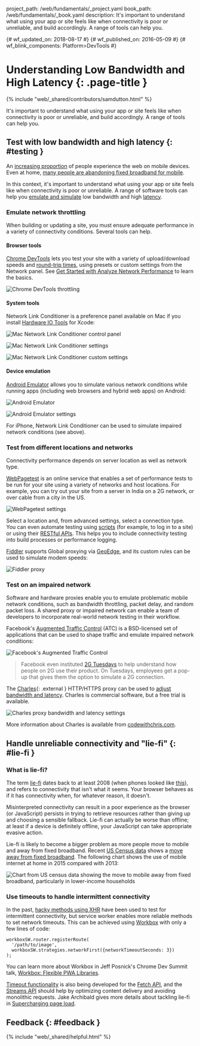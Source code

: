 project_path: /web/fundamentals/_project.yaml
book_path: /web/fundamentals/_book.yaml
description: It's important to understand what using your app or site feels like when connectivity is poor or unreliable, and build accordingly. A range of tools can help you.

{# wf_updated_on: 2018-08-17 #}
{# wf_published_on: 2016-05-09 #}
{# wf_blink_components: Platform>DevTools #}

# Understanding Low Bandwidth and High Latency {: .page-title }

{% include "web/_shared/contributors/samdutton.html" %}

It's important to understand what using your app or site feels like when
connectivity is poor or unreliable, and build accordingly. A range of tools
can help you.

## Test with low bandwidth and high latency {: #testing }

An <a href="http://adwords.blogspot.co.uk/2015/05/building-for-next-moment.html">
increasing proportion</a> of people experience the web on mobile devices. Even at home, <a
href="https://www.washingtonpost.com/news/the-switch/wp/2016/04/18/new-data-americans-are-abandoning-wired-home-internet/">
many people are abandoning fixed broadband for mobile</a>.

In this context, it's important to understand what using your app or site feels
like when connectivity is poor or unreliable. A range of software tools can help
you [emulate and simulate](https://stackoverflow.com/questions/1584617/simulator-or-emulator-what-is-the-difference)
low bandwidth and high [latency](https://www.igvita.com/2012/07/19/latency-the-new-web-performance-bottleneck/).

### Emulate network throttling

When building or updating a site, you must ensure adequate performance in a variety
of connectivity conditions. Several tools can help.

#### Browser tools

[Chrome DevTools](/web/tools/chrome-devtools) lets you test your site with a
variety of upload/download speeds and [round-trip times][rtt], using presets
or custom settings from the Network panel. See [Get Started with Analyze
Network Performance](/web/tools/chrome-devtools/network-performance) to
learn the basics.

![Chrome DevTools throttling](images/chrome-devtools-throttling.png)

[rtt]: https://www.igvita.com/2012/07/19/latency-the-new-web-performance-bottleneck/

#### System tools

Network Link Conditioner is a preference panel available on Mac if you install
[Hardware IO Tools](https://developer.apple.com/downloads/?q=Hardware%20IO%20Tools)
for Xcode:

![Mac Network Link Conditioner control panel](images/network-link-conditioner-control-panel.png)

![Mac Network Link Conditioner settings](images/network-link-conditioner-settings.png)

![Mac Network Link Conditioner custom settings](images/network-link-conditioner-custom.png)

#### Device emulation

[Android Emulator](http://developer.android.com/tools/devices/emulator.html#netspeed)
allows you to simulate various network conditions while running apps (including
web browsers and hybrid web apps) on Android:

![Android Emulator](images/android-emulator.png)

![Android Emulator settings](images/android-emulator-settings.png)

For iPhone, Network Link Conditioner can be used to simulate impaired network
conditions (see above).

### Test from different locations and networks

Connectivity performance depends on server location as well as network type.

[WebPagetest](https://webpagetest.org) is an online service that enables a set
of performance tests to be run for your site using a variety of networks and host
locations. For example, you can try out your site from a server in India on a 2G
network, or over cable from a city in the US.

![WebPagetest settings](images/webpagetest.png)

Select a location and, from advanced settings, select a connection type. You can
even automate testing using [scripts](https://sites.google.com/a/webpagetest.org/docs/using-webpagetest/scripting)
(for example, to log in to a site) or using their
[RESTful APIs](https://sites.google.com/a/webpagetest.org/docs/advanced-features/webpagetest-restful-apis).
This helps you to include connectivity testing into build processes or performance
logging.

[Fiddler](http://www.telerik.com/fiddler) supports Global proxying via
[GeoEdge](http://www.geoedge.com/faq), and its custom rules can be used to simulate
modem speeds:

![Fiddler proxy](images/fiddler.png)

### Test on an impaired network

Software and hardware proxies enable you to emulate problematic mobile network
conditions, such as bandwidth throttling, packet delay, and random packet loss.
A shared proxy or impaired network can enable a team of developers to incorporate
real-world network testing in their workflow.

Facebook's [Augmented Traffic Control](http://facebook.github.io/augmented-traffic-control/)
(ATC) is a BSD-licensed set of applications that can be used to shape traffic and
emulate impaired network conditions:

![Facebook's Augmented Traffic Control](images/augmented-traffic-control.png)

> Facebook even instituted [2G Tuesdays](https://code.facebook.com/posts/1556407321275493/building-for-emerging-markets-the-story-behind-2g-tuesdays/)
> to help understand how people on 2G use their product. On Tuesdays, employees
> get a pop-up that gives them the option to simulate a 2G connection.

The [Charles](https://www.charlesproxy.com/){: .external } HTTP/HTTPS proxy can
be used to [adjust bandwidth and latency](http://www.charlesproxy.com/documentation/proxying/throttling/).
Charles is commercial software, but a free trial is available.

![Charles proxy bandwidth and latency settings](images/charles.png)

More information about Charles is available from [codewithchris.com](http://codewithchris.com/tutorial-using-charles-proxy-with-your-ios-development-and-http-debugging/).

## Handle unreliable connectivity and "lie-fi" {: #lie-fi }

### What is lie-fi?

The term <a href="http://www.urbandictionary.com/define.php?term=lie-fi">lie-fi</a>
dates back to at least 2008 (when phones looked like
<a href="https://www.mobilegazette.com/2008-phones-wallchart.htm"
title="Images of phones from 2008">this</a>), and refers to connectivity that
isn't what it seems. Your browser behaves as if it has connectivity when, for
whatever reason, it doesn't.

Misinterpreted connectivity can result in a poor experience as the browser
(or JavaScript) persists in trying to retrieve resources rather than giving up
and choosing a sensible fallback. Lie-fi can actually be worse than offline; at
least if a device is definitely offline, your JavaScript can take appropriate
evasive action.

Lie-fi is likely to become a bigger problem as more people move to mobile and away
from fixed broadband. Recent [US Census data](https://www.ntia.doc.gov/blog/2016/evolving-technologies-change-nature-internet-use)
shows a [move away from fixed broadband](https://www.washingtonpost.com/news/the-switch/wp/2016/04/18/new-data-americans-are-abandoning-wired-home-internet/).
The following chart shows the use of mobile internet at home in 2015 compared with 2013:

<img src="images/home-broadband.png" class="center" alt="Chart from US census data
showing the move to mobile away from fixed broadband, particularly in lower-income households">

### Use timeouts to handle intermittent connectivity

In the past, [hacky methods using XHR](http://stackoverflow.com/questions/189430/detect-that-the-internet-connection-is-offline)
have been used to test for intermittent connectivity, but service worker enables
more reliable methods to set network timeouts. This can be achieved using
[Workbox](/web/tools/workbox/) with only a few lines of code:

    workboxSW.router.registerRoute(
      '/path/to/image',
      workboxSW.strategies.networkFirst({networkTimeoutSeconds: 3})
    );

You can learn more about Workbox in Jeff Posnick's Chrome Dev Summit talk,
[Workbox: Flexible PWA Libraries](https://www.youtube.com/watch?v=DtuJ55tmjps).

[Timeout functionality](/web/updates/2017/09/abortable-fetch) is also being developed
for the [Fetch API](https://developer.mozilla.org/en-US/docs/Web/API/GlobalFetch/fetch),
and the [Streams API](https://www.w3.org/TR/streams-api/) should help by optimizing
content delivery and avoiding monolithic requests. Jake Archibald gives more details
about tackling lie-fi in [Supercharging page load](https://youtu.be/d5_6yHixpsQ?t=6m42s).

## Feedback {: #feedback }

{% include "web/_shared/helpful.html" %}
